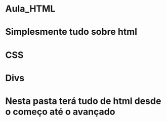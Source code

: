 # Aula_HTML

# Simplesmente tudo sobre html 

# CSS

# Divs

# Nesta pasta terá tudo de html desde o começo até o avançado
